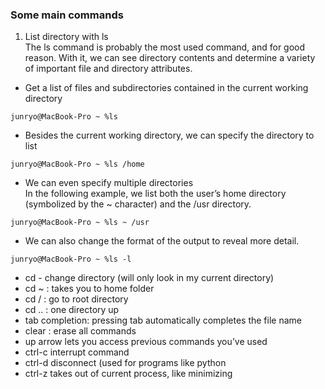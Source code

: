 ### Some main commands
1. List directory with ls  
The ls command is probably the most used command, and for good reason. With it, we can see directory contents and determine a variety of important file and directory attributes.   
  * Get a list of files and subdirectories contained in the current working directory  
```
junryo@MacBook-Pro ~ %ls  
```
  * Besides the current working directory, we can specify the directory to list
```
junryo@MacBook-Pro ~ %ls /home
```
   * We can even specify multiple directories  
In the following example, we list both the user’s home directory (symbolized by the ~ character) and the /usr directory.
```
junryo@MacBook-Pro ~ %ls ~ /usr
```
   * We can also change the format of the output to reveal more detail.
```
junryo@MacBook-Pro ~ %ls -l
```
* cd - change directory (will only look in my current directory)
* cd ~ : takes you to home folder
* cd / : go to root directory
* cd .. : one directory up
* tab completion: pressing tab automatically completes the file name
* clear : erase all commands
* up arrow lets you access previous commands you’ve used
* ctrl-c interrupt command
* ctrl-d disconnect (used for programs like python
* ctrl-z takes out of current process, like minimizing